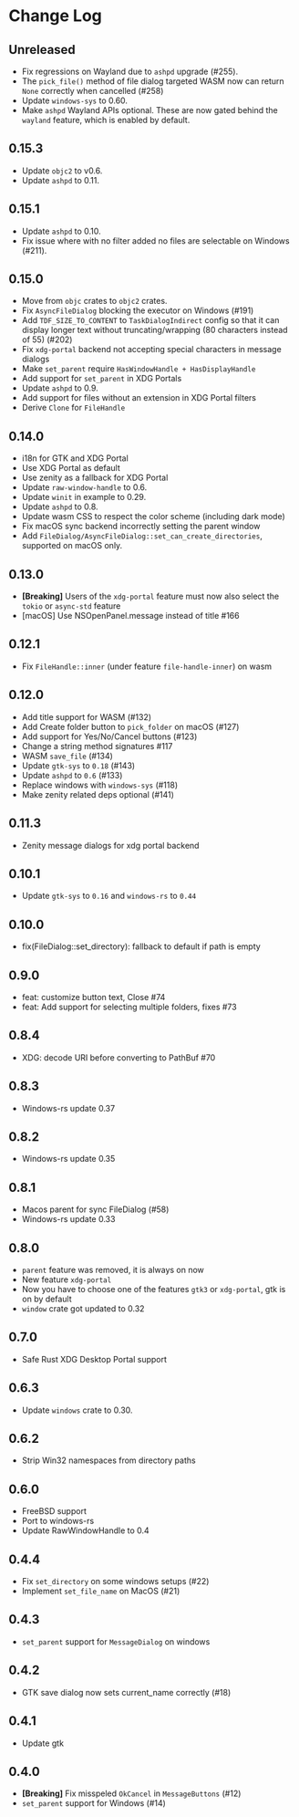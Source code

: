 # Change Log

## Unreleased

- Fix regressions on Wayland due to `ashpd` upgrade (#255).
- The `pick_file()` method of file dialog targeted WASM now can return `None` correctly when cancelled (#258)
- Update `windows-sys` to 0.60.
- Make `ashpd` Wayland APIs optional. These are now gated behind the `wayland` feature, which is enabled by default.

## 0.15.3

- Update `objc2` to v0.6.
- Update `ashpd` to 0.11.

## 0.15.1

- Update `ashpd` to 0.10.
- Fix issue where with no filter added no files are selectable on Windows (#211).

## 0.15.0

- Move from `objc` crates to `objc2` crates.
- Fix `AsyncFileDialog` blocking the executor on Windows (#191)
- Add `TDF_SIZE_TO_CONTENT` to `TaskDialogIndirect` config so that it can display longer text without truncating/wrapping (80 characters instead of 55) (#202)
- Fix `xdg-portal` backend not accepting special characters in message dialogs
- Make `set_parent` require `HasWindowHandle + HasDisplayHandle`
- Add support for `set_parent` in XDG Portals
- Update `ashpd` to 0.9.
- Add support for files without an extension in XDG Portal filters
- Derive `Clone` for `FileHandle`

## 0.14.0

- i18n for GTK and XDG Portal
- Use XDG Portal as default
- Use zenity as a fallback for XDG Portal
- Update `raw-window-handle` to 0.6.
- Update `winit` in example to 0.29.
- Update `ashpd` to 0.8.
- Update wasm CSS to respect the color scheme (including dark mode)
- Fix macOS sync backend incorrectly setting the parent window
- Add `FileDialog/AsyncFileDialog::set_can_create_directories`, supported on macOS only.

## 0.13.0

- **[Breaking]** Users of the `xdg-portal` feature must now also select the `tokio`
  or `async-std` feature
- [macOS] Use NSOpenPanel.message instead of title #166

## 0.12.1

- Fix `FileHandle::inner` (under feature `file-handle-inner`) on wasm

## 0.12.0

- Add title support for WASM (#132)
- Add Create folder button to `pick_folder` on macOS (#127)
- Add support for Yes/No/Cancel buttons (#123)
- Change a string method signatures #117
- WASM `save_file` (#134)
- Update `gtk-sys` to `0.18` (#143)
- Update `ashpd` to `0.6` (#133)
- Replace windows with `windows-sys` (#118)
- Make zenity related deps optional (#141)

## 0.11.3

- Zenity message dialogs for xdg portal backend

## 0.10.1

- Update `gtk-sys` to `0.16` and `windows-rs` to `0.44`

## 0.10.0

- fix(FileDialog::set_directory): fallback to default if path is empty

## 0.9.0

- feat: customize button text, Close #74
- feat: Add support for selecting multiple folders, fixes #73

## 0.8.4

- XDG: decode URI before converting to PathBuf #70

## 0.8.3

- Windows-rs update 0.37

## 0.8.2

- Windows-rs update 0.35

## 0.8.1

- Macos parent for sync FileDialog (#58)
- Windows-rs update 0.33

## 0.8.0

- `parent` feature was removed, it is always on now
- New feature `xdg-portal`
- Now you have to choose one of the features `gtk3` or `xdg-portal`, gtk is on by default
- `window` crate got updated to 0.32

## 0.7.0

- Safe Rust XDG Desktop Portal support

## 0.6.3

- Update `windows` crate to 0.30.

## 0.6.2

- Strip Win32 namespaces from directory paths

## 0.6.0

- FreeBSD support
- Port to windows-rs
- Update RawWindowHandle to 0.4

## 0.4.4

- Fix `set_directory` on some windows setups (#22)
- Implement `set_file_name` on MacOS (#21)

## 0.4.3

- `set_parent` support for `MessageDialog` on windows

## 0.4.2

- GTK save dialog now sets current_name correctly (#18)

## 0.4.1

- Update gtk

## 0.4.0

- **[Breaking]** Fix misspeled `OkCancel` in `MessageButtons` (#12)
- `set_parent` support for Windows (#14)
